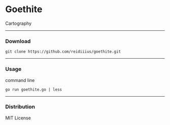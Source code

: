 # Goethite
Cartography

---

### Download

    git clone https://github.com/reidiiius/goethite.git

---

### Usage
command line

    go run goethite.go | less

---

### Distribution
MIT License

